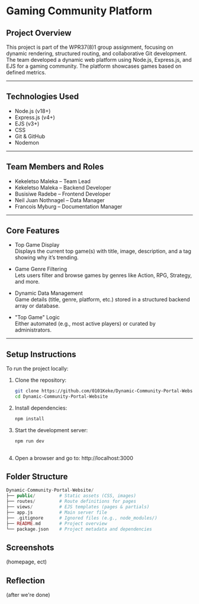 # Gaming Community Platform

## Project Overview

This project is part of the WPR37(8)1 group assignment, focusing on dynamic rendering, structured routing, and collaborative Git development.
The team developed a dynamic web platform using Node.js, Express.js, and EJS for a gaming community. The platform showcases games based on defined metrics.

---

## Technologies Used

- Node.js (v18+)
- Express.js (v4+)
- EJS (v3+)
- CSS 
- Git & GitHub
- Nodemon

---

## Team Members and Roles

- Kekeletso Maleka – Team Lead  
- Kekeletso Maleka – Backend Developer  
- Busisiwe Radebe – Frontend Developer  
- Neil Juan Nothnagel – Data Manager  
- Francois Myburg – Documentation Manager  

---

## Core Features

- Top Game Display  
  Displays the current top game(s) with title, image, description, and a tag showing why it’s trending.

- Game Genre Filtering  
  Lets users filter and browse games by genres like Action, RPG, Strategy, and more.

- Dynamic Data Management  
  Game details (title, genre, platform, etc.) stored in a structured backend array or database.

- "Top Game" Logic  
  Either automated (e.g., most active players) or curated by administrators.

---

## Setup Instructions

To run the project locally:

1. Clone the repository:
   ```bash
   git clone https://github.com/0101Keke/Dynamic-Community-Portal-Website.git
   cd Dynamic-Community-Portal-Website

2. Install dependencies:
   ```bash
   npm install

3. Start the development server:
   ```bash
   npm run dev
  
4. Open a browser and go to:
   http://localhost:3000

## Folder Structure
```php
Dynamic-Community-Portal-Website/
├── public/         # Static assets (CSS, images)
├── routes/         # Route definitions for pages
├── views/          # EJS templates (pages & partials)
├── app.js          # Main server file
├── .gitignore      # Ignored files (e.g., node_modules/)
├── README.md       # Project overview
└── package.json    # Project metadata and dependencies
```
## Screenshots
(homepage, ect)

## Reflection
(after we're done)
